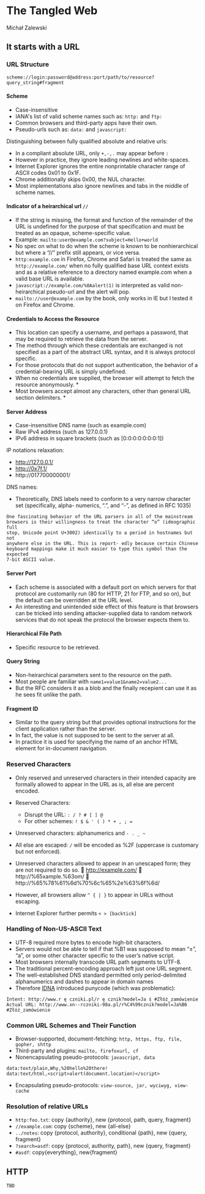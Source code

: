 # The Tangled Web
Michał Zalewski

## It starts with a URL
### URL Structure

```
scheme://login:password@address:port/path/to/resource?query_string#fragment
```

#### Scheme

- Case-insensitive
- IANA's list of valid scheme names such as: `http:` and `ftp:`
- Common browsers and third-party apps have their own.
- Pseudo-urls such as: `data:` and `javascript:`

Distinguishing between fully qualified absolute and relative urls:

- In a compliant absolute URL, only `+,-,.` may appear before `:`
- However in practice, they ignore leading newlines and white-spaces.
- Internet Explorer ignores the entire nonprintable character range of
  ASCII codes 0x01 to 0x1F.
- Chrome additionally skips 0x00, the NUL character.
- Most implementations also ignore newlines and tabs in the middle of
  scheme names.

#### Indicator of a heirarchical url `//`

- If the string is missing, the format and function of the remainder of the
  URL is undefined for the purpose of that specification and must be
  treated as an opaque, scheme-specific value.
- Example: `mailto:user@example.com?subject=Hello+world`
- No spec on what to do when the scheme is known to be nonhierarchical but
  where a “//” prefix still appears, or vice versa.
- `http:example.com` in Firefox, Chrome and Safari is treated the same as
  `http://example.com/` when no fully qualified base URL context exists and
  as a relative reference to a directory named example.com when a valid
  base URL is available.
- `javascript://example.com/%0Aalert(1)` is interpreted as valid
  non-heirarchical pseudo-url and the alert will pop.
- `mailto://user@example.com` by the book, only works in IE but I tested it
  on Firefox and Chrome.

#### Credentials to Access the Resource

- This location can specify a username, and perhaps a password, that may be
  required to retrieve the data from the server.
- The method through which these credentials are exchanged is not specified
  as a part of the abstract URL syntax, and it is always protocol specific.
- For those protocols that do not support authentication, the behavior of a
  credential-bearing URL is simply undefined.
- When no credentials are supplied, the browser will attempt to fetch the
  resource anonymously. *
- Most browsers accept almost any characters, other than general URL
  section delimiters. *

#### Server Address

- Case-insensitive DNS name (such as example.com)
- Raw IPv4 address (such as 127.0.0.1)
- IPv6 address in square brackets (such as [0:0:0:0:0:0:0:1])

IP notations relaxation:

- http://127.0.0.1/
- http://0x7f.1/
- http://017700000001/

DNS names:

- Theoretically, DNS labels need to conform to a very narrow character set
  (specifically, alpha- numerics, “.”, and “-”, as defined in RFC 1035)

```
One fascinating behavior of the URL parsers in all of the mainstream
browsers is their willingness to treat the character “o” (ideographic full
stop, Unicode point U+3002) identically to a period in hostnames but not
anywhere else in the URL. This is report- edly because certain Chinese
keyboard mappings make it much easier to type this symbol than the expected
7-bit ASCII value.
```

#### Server Port

- Each scheme is associated with a default port on which servers for that
  protocol are customarily run (80 for HTTP, 21 for FTP, and so on), but
  the default can be overridden at the URL level. 
- An interesting and unintended side effect of this feature is that
  browsers can be tricked into sending attacker-supplied data to random
  network services that do not speak the protocol the browser expects them
  to.

#### Hierarchical File Path

- Specific resource to be retrieved.

#### Query String

- Non-heirarchical parameters sent to the resource on the path.
- Most people are familiar with `name1=value1&name2=value2...`
- But the RFC considers it as a blob and the finally recepient can use it
  as he sees fit unlike the path.

#### Fragment ID

- Similar to the query string but that provides optional instructions for
  the client application rather than the server.
- In fact, the value is not supposed to be sent to the server at all.
- In practice it is used for specifying the name of an anchor HTML element
  for in-document navigation.

### Reserved Characters

- Only reserved and unreserved characters in their intended capacity are
  formally allowed to appear in the URL as is, all else are percent
  encoded.
- Reserved Characters:
    - Disrupt the URL: `: / ? # [ ] @`
    - For other schemes: `! $ & ' ( ) * + , ; =`
- Unreserved characters: alphanumerics and `- . _ ~`

- All else are escaped: `/` will be encoded as %2F (uppercase is customary
  but not enforced).
- Unreserved characters allowed to appear in an unescaped form; they are
  not required to do so.
     http://example.com/
     http://%65xample.%63om/
     http://%65%78%61%6d%70%6c%65%2e%63%6f%6d/

- However, all browsers allow `^ { | }` to appear in URLs without escaping.
- Internet Explorer further permits `< > [backtick]`

### Handling of Non-US-ASCII Text

- UTF-8 required more bytes to encode high-bit characters.
- Servers would not be able to tell if that %B1 was supposed to mean “±”,
  “a”, or some other character specific to the user’s native script.
- Most browsers internally transcode URL path segments to UTF-8.
- The traditional percent-encoding approach left just one URL segment.
- The well-established DNS standard permitted only period-delimited
  alphanumerics and dashes to appear in domain names
- Therefore
  [IDNA](https://en.wikipedia.org/wiki/Internationalized_domain_name)
  introduced punycode (which was problematic):

```
Intent: http://www.r ę czniki.pl/r ę cznik?model=Ja ś #Złóż_zamówienie
Actual URL: http://www.xn--rczniki-98a.pl/r%C4%99cznik?model=Ja%B6 #Złóż_zamówienie
```

### Common URL Schemes and Their Function

- Browser-supported, document-fetching:
  `http, https, ftp, file, gopher, shttp`
- Third-party and plugins: `mailto, firefoxurl, cf`
- Nonencapsulating pseudo-protocols: `javascript, data`

```
data:text/plain,Why,%20hello%20there!
data:text/html,<script>alert(document.location)</script>
```
- Encapsulating pseudo-protocols: `view-source, jar, wyciwyg, view-cache`

### Resolution of relative URLs

- `http:foo.txt`: copy {authority}, new {protocol, path, query, fragment}
- `//example.com`: copy {scheme}, new {all-else}
- `../notes`: copy {protocol, authority}, conditional {path}, new {query,
  fragment}
- `?search=asdf`: copy {protocol, authority, path}, new {query, fragment}
- `#asdf`: copy{everything}, new{fragment}

## HTTP
`TBD`
